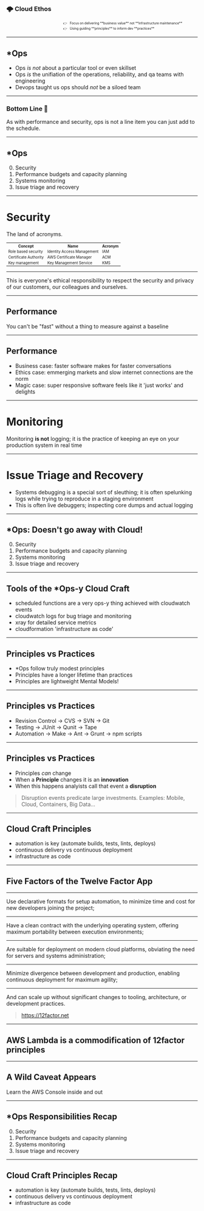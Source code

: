 ### 🌩  Cloud Ethos

<div style=padding-left:150px;font-size:.6em;text-align:left;>
👉  &nbsp; Focus on delivering **business value** not **infrastructure maintenance**<br>
👉  &nbsp; Using guiding **principles** to inform dev **practices**<br>
</div>

---
## *Ops

- Ops *is not* about a particular tool or even skillset
- Ops *is* the unifiation of the operations, reliability, and qa teams with engineering
- Devops taught us ops should *not* be a siloed team 

---
### Bottom Line 🎯

<span class=high>
As with performance and security, ops is not a line item you can just add to the schedule.
</span>

---
## *Ops

0. Security
1. Performance budgets and capacity planning
2. Systems monitoring
3. Issue triage and recovery

---
# Security
The land of acronyms. 

<style>table#d {font-size:.7em; }</style>
<table id=d>
<tr>
  <th>Concept</th>
  <th>Name</th>
  <th>Acronym</th>
<tr>
   <td>Role based security</td>
   <td>Identity Access Management</td>
   <td>IAM </td>
</tr>
<tr>
  <td>Certificate Authority</td>
  <td>AWS Certificate Manager</td>
   <td>ACM</td>
</tr>
<tr>
  <td>Key management</td>
  <td>Key Management Service</td>
  <td>KMS </td>
</tr>
</table>

---

<span class=high>This is everyone's ethical responsibility to respect the security and privacy of our customers, our colleagues and ourselves.</span>

---
## Performance

You can't be "fast" without a thing to measure against a baseline

---
## Performance

- Business case: faster software makes for faster conversations
- Ethics case: emmerging markets and slow internet connections are the norm
- Magic case: super responsive software feels like it 'just works' and delights

---
# Monitoring

Monitoring **is not** logging; it is the practice of keeping an eye on your production system in real time

---
# Issue Triage and Recovery

- Systems debugging is a special sort of sleuthing; it is often spelunking logs while trying to reproduce in a staging environment
- This is often live debuggers; inspecting core dumps and actual logging

---
## *Ops: Doesn't go away with Cloud!

0. Security
1. Performance budgets and capacity planning
2. Systems monitoring
3. Issue triage and recovery

---
## Tools of the *Ops-y Cloud Craft

- scheduled functions are a very ops-y thing achieved with cloudwatch events
- cloudwatch logs for bug triage and monitoring
- xray for detailed service metrics
- cloudformation 'infrastructure as code'

---
## Principles vs Practices

- *Ops follow truly modest principles
- Principles have a longer lifetime than practices
- Principles are lightweight Mental Models!

---
## Principles vs Practices

- Revision Control &rarr; CVS &rarr; SVN &rarr; Git
- Testing &rarr; JUnit &rarr; Qunit &rarr; Tape
- Automation &rarr; Make &rarr; Ant &rarr; Grunt &rarr; npm scripts

---
## Principles vs Practices

- Principles *can* change
- When a **Principle** changes it is an **innovation**
- When this happens analyists call that event a **disruption**

> Disruption events predicate large investments. Examples: Mobile, Cloud, Containers, Big Data…

---
## Cloud Craft Principles

- automation is key (automate builds, tests, lints, deploys)
- continuous delivery vs continuous deployment 
- infrastructure as code

---
## Five Factors of the Twelve Factor App

---
Use declarative formats for setup automation, to minimize time and cost for new developers joining the project;

---
Have a clean contract with the underlying operating system, offering maximum portability between execution environments;

---
Are suitable for deployment on modern cloud platforms, obviating the need for servers and systems administration;

---
Minimize divergence between development and production, enabling continuous deployment for maximum agility;

---
And can scale up without significant changes to tooling, architecture, or development practices.

> https://12factor.net

---
## AWS Lambda is a commodification of 12factor principles

---
## A Wild Caveat Appears

<span class=high>Learn the AWS Console inside and out</span>

---
## *Ops Responsibilities Recap

0. Security
1. Performance budgets and capacity planning
2. Systems monitoring
3. Issue triage and recovery

---
## Cloud Craft Principles Recap

- automation is key (automate builds, tests, lints, deploys)
- continuous delivery vs continuous deployment 
- infrastructure as code
